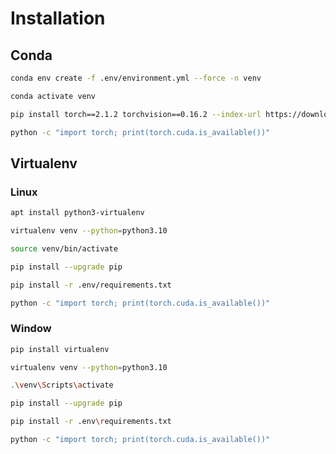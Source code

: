 # Installation

## Conda
```bash
conda env create -f .env/environment.yml --force -n venv
```
```bash
conda activate venv
```
```bash
pip install torch==2.1.2 torchvision==0.16.2 --index-url https://download.pytorch.org/whl/cu118
```
```bash
python -c "import torch; print(torch.cuda.is_available())"
```

## Virtualenv

### Linux
```bash
apt install python3-virtualenv
```
```bash
virtualenv venv --python=python3.10
```
```bash
source venv/bin/activate
```
```bash
pip install --upgrade pip
```
```bash
pip install -r .env/requirements.txt
```
```bash
python -c "import torch; print(torch.cuda.is_available())"
```

### Window
```bash
pip install virtualenv
```
```bash
virtualenv venv --python=python3.10
```
```bash
.\venv\Scripts\activate
```
```bash
pip install --upgrade pip
```
```bash
pip install -r .env\requirements.txt
```
```bash
python -c "import torch; print(torch.cuda.is_available())"
```